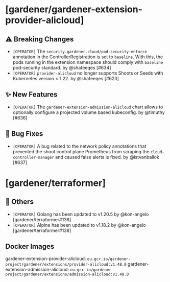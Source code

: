 # [gardener/gardener-extension-provider-alicloud]

## ⚠️ Breaking Changes

- `[OPERATOR]` The `security.gardener.cloud/pod-security-enforce` annotation in the ControllerRegistration is set to `baseline`. With this, the pods running in the extension namespace should comply with `baseline` pod-security standard. by @shafeeqes [#634]
- `[OPERATOR]` `provider-alicloud` no longer supports Shoots or Seeds with Кubernetes version < 1.22. by @shafeeqes [#623]
## ✨ New Features

- `[OPERATOR]` The `gardener-extension-admission-alicloud` chart allows to optionally configure a projected volume based kubeconfig. by @timuthy [#636]
## 🐛 Bug Fixes

- `[OPERATOR]` A bug related to the network policy annotations that prevented the shoot control plane Prometheus from scraping the `cloud-controller-manager` and caused false alerts is fixed. by @istvanballok [#637]
# [gardener/terraformer]

## 🏃 Others

- `[OPERATOR]` Golang has been updated to v1.20.5 by @kon-angelo [gardener/terraformer#138]
- `[OPERATOR]` Alpine has been updated to v1.18.2 by @kon-angelo [gardener/terraformer#138]

## Docker Images
gardener-extension-provider-alicloud: `eu.gcr.io/gardener-project/gardener/extensions/provider-alicloud:v1.48.0`
gardener-extension-admission-alicloud: `eu.gcr.io/gardener-project/gardener/extensions/admission-alicloud:v1.48.0`